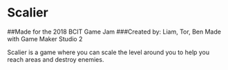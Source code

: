 # Scalier
##Made for the 2018 BCIT Game Jam
###Created by: Liam, Tor, Ben
Made with Game Maker Studio 2

Scalier is a game where you can scale the level around you to help you reach areas and destroy enemies. 
